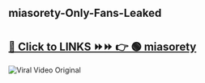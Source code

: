 
 ## miasorety-Only-Fans-Leaked

# <h2><a href="https://clipsfans.com/miasorety&ref=git">🔗 Click to LINKS ⏩⏩ 👉 🟢 miasorety </a></h2>

<a href="https://clipsfans.com/miasorety&ref=git" rel="nofollow" data-target="animated-image.originalLink"><img src="https://i.ibb.co.com/xMMVF88/686577567.gif" alt="Viral Video Original" style="max-width: 100%; display: inline-block;" data-target="animated-image.originalImage"></a>
